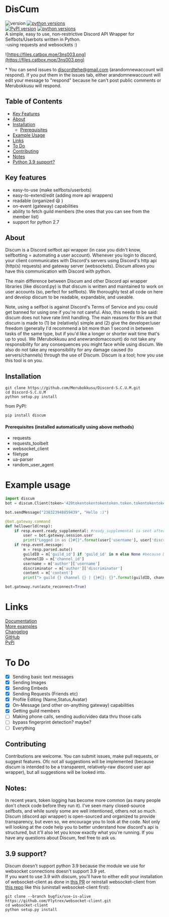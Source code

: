 # DisCum
![version](https://img.shields.io/badge/github%20version-1.0.0-blue) [![python versions](https://img.shields.io/badge/python-2.7%20%7C%203.5%20%7C%203.6%20%7C%203.7%20%7C%203.8-blue)](https://github.com/Merubokkusu/Discord-S.C.U.M)       
[![PyPI version](https://badge.fury.io/py/discum.svg)](https://badge.fury.io/py/discum) [![python versions](https://img.shields.io/badge/python-2.7%20%7C%203.5%20%7C%203.6%20%7C%203.7%20%7C%203.8-green)](https://pypi.org/project/discum)      
A simple, easy to use, non-restrictive Discord API Wrapper for Selfbots/Userbots written in Python.       
-using requests and websockets :)

![https://files.catbox.moe/3ns003.png](https://files.catbox.moe/3ns003.png)
        
\* You can send issues to discordtehe@gmail.com (arandomnewaccount will respond). If you put them in the issues tab, either arandomnewaccount will edit your message to "respond" because he can't post public comments or Merubokkusu will respond.

## Table of Contents
- [Key Features](#Key-features)
- [About](#About)
- [Installation](#Installation)
  - [Prerequisites](#prerequisites-installed-automatically-using-above-methods)
- [Example Usage](#Example-usage)
- [Links](#Links)
- [To Do](#To-Do)
- [Contributing](#Contributing)
- [Notes](#Notes)
- [Python 3.9 support?](#39-support)

## Key features
- easy-to-use (make selfbots/userbots)
- easy-to-extend/edit (adding more api wrappers)
- readable (organized 😃 )
- on-event (gateway) capabilities
- ability to fetch guild members (the ones that you can see from the member list)
- support for python 2.7

## About
  Discum is a Discord selfbot api wrapper (in case you didn't know, selfbotting = automating a user account). Whenever you login to discord, your client communicates with Discord's servers using Discord's http api (http(s) requests) and gateway server (websockets). Discum allows you have this communication with Discord with python. 
  
  The main difference between Discum and other Discord api wrapper libraries (like discord.py) is that discum is written and maintained to work on user accounts (so, perfect for selfbots). We thoroughly test all code on here and develop discum to be readable, expandable, and useable.     
  
  Note, using a selfbot is against Discord's Terms of Service and you could get banned for using one if you're not careful. Also, this needs to be said: discum does not have rate limit handling. The main reasons for this are that discum is made to (1) be (relatively) simple and (2) give the developer/user freedom (generally I'd recommend a bit more than 1 second in between tasks of the same type, but if you'd like a longer or shorter wait time that's up to you). We (Merubokkusu and anewrandomaccount) do not take any responsibility for any consequences you might face while using discum. We also do not take any responsibility for any damage caused (to servers/channels) through the use of Discum. Discum is a tool; how you use this tool is on you.

## Installation    
```
git clone https://github.com/Merubokkusu/Discord-S.C.U.M.git
cd Discord-S.C.U.M
python setup.py install               
```
from PyPI:      
```python
pip install discum 
```               
#### Prerequisites (installed automatically using above methods)
- requests
- requests_toolbelt
- websocket_client
- filetype
- ua-parser
- random_user_agent

# Example usage
```python
import discum     
bot = discum.Client(token='420tokentokentokentoken.token.tokentokentokentokentoken', log=False)

bot.sendMessage("238323948859439", "Hello :)")

@bot.gateway.command
def helloworld(resp):
    if resp.event.ready_supplemental: #ready_supplemental is sent after ready
        user = bot.gateway.session.user
        print("Logged in as {}#{}".format(user['username'], user['discriminator']))
    if resp.event.message:
        m = resp.parsed.auto()
        guildID = m['guild_id'] if 'guild_id' in m else None #because DMs are technically channels too
        channelID = m['channel_id']
        username = m['author']['username']
        discriminator = m['author']['discriminator']
        content = m['content']
        print("> guild {} channel {} | {}#{}: {}".format(guildID, channelID, username, discriminator, content))

bot.gateway.run(auto_reconnect=True)
```

# Links
[Documentation](https://github.com/Merubokkusu/Discord-S.C.U.M/tree/master/docs)      
[More examples](https://github.com/Merubokkusu/Discord-S.C.U.M/tree/master/examples)      
[Changelog](https://github.com/Merubokkusu/Discord-S.C.U.M/blob/master/changelog.md)      
[GitHub](https://github.com/Merubokkusu/Discord-S.C.U.M)      
[PyPi](https://pypi.org/project/discum/)      

# To Do
- [x] Sending basic text messages
- [X] Sending Images
- [x] Sending Embeds
- [X] Sending Requests (Friends etc)
- [X] Profile Editing (Name,Status,Avatar)
- [X] On-Message (and other on-anything gateway) capabilities
- [X] Getting guild members
- [ ] Making phone calls, sending audio/video data thru those calls
- [ ] bypass fingerprint detection? maybe?
- [ ] Everything

## Contributing
Contributions are welcome. You can submit issues, make pull requests, or suggest features. Ofc not all suggestions will be implemented (because discum is intended to be a transparent, relatively-raw discord user api wrapper), but all suggestions will be looked into.            

## Notes:
In recent years, token logging has become more common (as many people don't check code before they run it). I've seen many closed-source selfbots, and while surely some are well intentioned, others not so much. Discum (discord api wrapper) is open-sourced and organized to provide transparency, but even so, we encourage you to look at the code. Not only will looking at the code help you to better understand how discord's api is structured, but it'll also let you know exactly what you're running. If you have any questions about Discum, feel free to ask us.

## 3.9 support?
Discum doesn't support python 3.9 because the module we use for websocket connections doesn't support 3.9 yet.       
If you want to use 3.9 with discum, you'll have to either edit your installation of websocket-client as done in [this PR](https://github.com/websocket-client/websocket-client/pull/594) or reinstall websocket-client from [this repo](https://github.com/Flytrex/websocket-client/tree/bugfix/use-is-alive) like this (uninstall websocket-client first):
```
git clone --branch bugfix/use-is-alive https://github.com/Flytrex/websocket-client.git
cd websocket-client
python setup.py install
```
